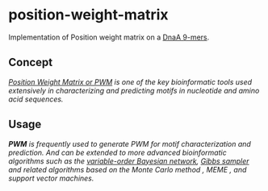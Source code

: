 # position-weight-matrix
Implementation of Position weight matrix on a [DnaA 9-mers](https://en.wikipedia.org/wiki/DnaA).

## Concept
*[Position Weight Matrix or PWM](https://en.wikipedia.org/wiki/Position_weight_matrix) is one of the key bioinformatic tools used extensively in characterizing and predicting motifs in nucleotide and amino acid sequences.*

## Usage
***PWM** is frequently used to generate PWM for motif characterization and prediction. 
And can be extended to more advanced bioinformatic algorithms such as the [variable-order Bayesian network](https://en.wikipedia.org/wiki/Variable-order_Bayesian_network), [Gibbs sampler](https://en.wikipedia.org/wiki/Gibbs_sampling) and related algorithms based on the Monte Carlo method , MEME , and support vector machines.*
